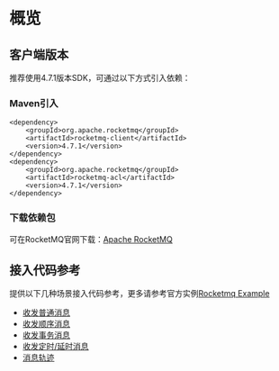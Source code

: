 # 概览

## 客户端版本

推荐使用4.7.1版本SDK，可通过以下方式引入依赖：

### Maven引入

```
<dependency>
    <groupId>org.apache.rocketmq</groupId>
    <artifactId>rocketmq-client</artifactId>
    <version>4.7.1</version>
</dependency>
<dependency>
    <groupId>org.apache.rocketmq</groupId>
    <artifactId>rocketmq-acl</artifactId>
    <version>4.7.1</version>
</dependency>        
```


### 下载依赖包

可在RocketMQ官网下载：[Apache RocketMQ](https://rocketmq.apache.org/release_notes/release-notes-4.7.1)

## 接入代码参考

提供以下几种场景接入代码参考，更多请参考官方实例[Rocketmq Example](https://github.com/apache/rocketmq/tree/rocketmq-all-4.7.1/example/src/main/java/org/apache/rocketmq/example)

* [收发普通消息](/rocketmq/practice/java/normal_message)
* [收发顺序消息](/rocketmq/practice/java/order_message)
* [收发事务消息](/rocketmq/practice/java/transaction_message)
* [收发定时/延时消息](/rocketmq/practice/java/delay_message)
* [消息轨迹](/rocketmq/practice/java/message_trace)